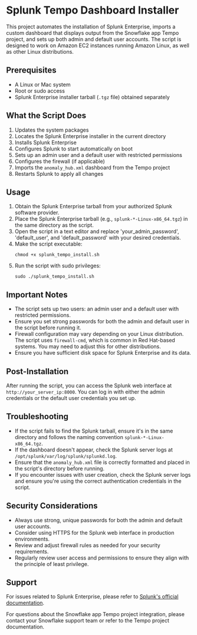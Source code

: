 # Splunk Tempo Dashboard Installer

This project automates the installation of Splunk Enterprise, imports a custom dashboard that displays output from the Snowflake app Tempo project, and sets up both admin and default user accounts. The script is designed to work on Amazon EC2 instances running Amazon Linux, as well as other Linux distributions.

## Prerequisites

- A Linux or Mac system 
- Root or sudo access
- Splunk Enterprise installer tarball (`.tgz` file) obtained separately

## What the Script Does

1. Updates the system packages
2. Locates the Splunk Enterprise installer in the current directory
3. Installs Splunk Enterprise
4. Configures Splunk to start automatically on boot
5. Sets up an admin user and a default user with restricted permissions
6. Configures the firewall (if applicable)
7. Imports the `anomaly_hub.xml` dashboard from the Tempo project
8. Restarts Splunk to apply all changes

## Usage

1. Obtain the Splunk Enterprise tarball from your authorized Splunk software provider.
2. Place the Splunk Enterprise tarball (e.g., `splunk-*-Linux-x86_64.tgz`) in the same directory as the script.
3. Open the script in a text editor and replace 'your_admin_password', 'default_user', and 'default_password' with your desired credentials.
4. Make the script executable:
   ```
   chmod +x splunk_tempo_install.sh
   ```
5. Run the script with sudo privileges:
   ```
   sudo ./splunk_tempo_install.sh
   ```

## Important Notes

- The script sets up two users: an admin user and a default user with restricted permissions.
- Ensure you set strong passwords for both the admin and default user in the script before running it.
- Firewall configuration may vary depending on your Linux distribution. The script uses `firewall-cmd`, which is common in Red Hat-based systems. You may need to adjust this for other distributions.
- Ensure you have sufficient disk space for Splunk Enterprise and its data.

## Post-Installation

After running the script, you can access the Splunk web interface at `http://your_server_ip:8000`. You can log in with either the admin credentials or the default user credentials you set up.

## Troubleshooting

- If the script fails to find the Splunk tarball, ensure it's in the same directory and follows the naming convention `splunk-*-Linux-x86_64.tgz`.
- If the dashboard doesn't appear, check the Splunk server logs at `/opt/splunk/var/log/splunk/splunkd.log`.
- Ensure that the `anomaly_hub.xml` file is correctly formatted and placed in the script's directory before running.
- If you encounter issues with user creation, check the Splunk server logs and ensure you're using the correct authentication credentials in the script.

## Security Considerations

- Always use strong, unique passwords for both the admin and default user accounts.
- Consider using HTTPS for the Splunk web interface in production environments.
- Review and adjust firewall rules as needed for your security requirements.
- Regularly review user access and permissions to ensure they align with the principle of least privilege.

## Support

For issues related to Splunk Enterprise, please refer to [Splunk's official documentation](https://docs.splunk.com/Documentation/Splunk).

For questions about the Snowflake app Tempo project integration, please contact your Snowflake support team or refer to the Tempo project documentation.
